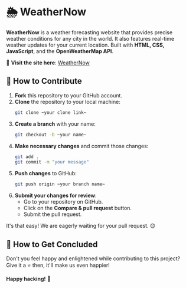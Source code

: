 # 🌦️ WeatherNow

**WeatherNow** is a weather forecasting website that provides precise weather conditions for any city in the world. It also features real-time weather updates for your current location. Built with **HTML, CSS, JavaScript**, and the **OpenWeatherMap API**.

🔗 **Visit the site here**: [WeatherNow](https://r0y15.github.io/WeatherNow/)

## 🚀 How to Contribute

1. **Fork** this repository to your GitHub account.
2. **Clone** the repository to your local machine:
    ```bash
    git clone ~your clone link~
    ```
3. **Create a branch** with your name:
    ```bash
    git checkout -b ~your name~
    ```
4. **Make necessary changes** and commit those changes:
    ```bash
    git add .
    git commit -m "your message"
    ```
5. **Push changes** to GitHub:
    ```bash
    git push origin ~your branch name~
    ```
6. **Submit your changes for review**:
    - Go to your repository on GitHub.
    - Click on the **Compare & pull request** button.
    - Submit the pull request.

It's that easy! We are eagerly waiting for your pull request. 😊

## 📝 How to Get Concluded

Don't you feel happy and enlightened while contributing to this project? Give it a ⭐ then, it'll make us even happier!

**Happy hacking!** 🚀
